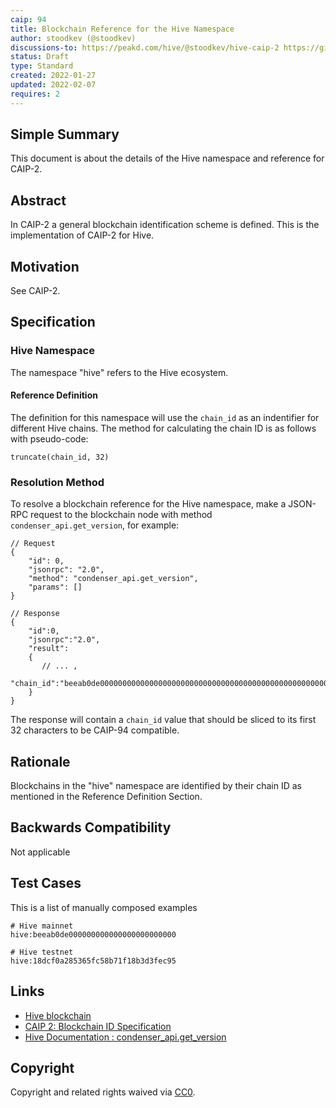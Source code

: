 ```yaml
---
caip: 94
title: Blockchain Reference for the Hive Namespace
author: stoodkev (@stoodkev)
discussions-to: https://peakd.com/hive/@stoodkev/hive-caip-2 https://github.com/ChainAgnostic/CAIPs/pull/94
status: Draft
type: Standard
created: 2022-01-27
updated: 2022-02-07
requires: 2
---
```


## Simple Summary

This document is about the details of the Hive namespace and reference for CAIP-2.

## Abstract

In CAIP-2 a general blockchain identification scheme is defined. This is the implementation of CAIP-2 for Hive.

## Motivation

See CAIP-2.

## Specification

### Hive Namespace

The namespace "hive" refers to the Hive ecosystem.

#### Reference Definition

The definition for this namespace will use the `chain_id` as an indentifier for different Hive chains.
The method for calculating the chain ID is as follows with pseudo-code:

```
truncate(chain_id, 32)
```

### Resolution Method

To resolve a blockchain reference for the Hive namespace, make a JSON-RPC request to the blockchain node with method `condenser_api.get_version`, for example:

```jsonc
// Request
{
    "id": 0,
    "jsonrpc": "2.0",
    "method": "condenser_api.get_version",
    "params": []
}

// Response
{
    "id":0,
    "jsonrpc":"2.0",
    "result":
    {
       // ... ,
        "chain_id":"beeab0de00000000000000000000000000000000000000000000000000000000"
    }
}
```

The response will contain a `chain_id` value that should be sliced to its first 32 characters to be CAIP-94 compatible.

## Rationale

Blockchains in the "hive" namespace are identified by their chain ID as mentioned in the Reference Definition Section.

## Backwards Compatibility

Not applicable

## Test Cases

This is a list of manually composed examples

```
# Hive mainnet
hive:beeab0de000000000000000000000000

# Hive testnet
hive:18dcf0a285365fc58b71f18b3d3fec95
```

## Links

- [Hive blockchain](https://hive.io/)
- [CAIP 2: Blockchain ID Specification](https://github.com/ChainAgnostic/CAIPs/blob/dbaa80c465d5c6cea5c65d95f14223b44f806f69/CAIPs/caip-2.md)
- [Hive Documentation : condenser_api.get_version](https://developers.hive.io/apidefinitions/#condenser_api.get_version)

## Copyright

Copyright and related rights waived via [CC0](https://creativecommons.org/publicdomain/zero/1.0/).
